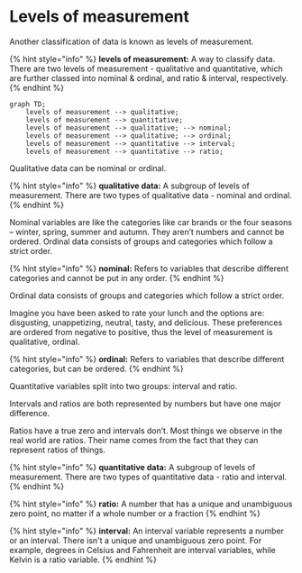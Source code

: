 # Levels of measurement

Another classification of data is known as levels of measurement.

{% hint style="info" %}
**levels of measurement:** A way to classify data. There are two levels of measurement - qualitative and quantitative, which are further classed into nominal & ordinal, and ratio & interval, respectively.
{% endhint %}

```mermaid
graph TD;
    levels of measurement --> qualitative;
    levels of measurement --> quantitative;
    levels of measurement --> qualitative; --> nominal;
    levels of measurement --> qualitative; --> ordinal;
    levels of measurement --> quantitative --> interval;
    levels of measurement --> quantitative --> ratio;
```
 



Qualitative data can be nominal or ordinal.

{% hint style="info" %}
**qualitative data:** A subgroup of levels of measurement. There are two types of qualitative data - nominal and ordinal.
{% endhint %}

Nominal variables are like the categories like car brands or the four seasons – winter, spring, summer and autumn. They aren’t numbers and cannot be ordered. Ordinal data consists of groups and categories which follow a strict order.

{% hint style="info" %}
&#x20;**nominal:** Refers to variables that describe different categories and cannot be put in any order.
{% endhint %}

Ordinal data consists of groups and categories which follow a strict order. &#x20;

Imagine you have been asked to rate your lunch and the options are: disgusting, unappetizing, neutral, tasty, and delicious. These preferences are ordered from negative to positive, thus the level of measurement is qualitative, ordinal.

{% hint style="info" %}
**ordinal:** Refers to variables that describe different categories, but can be ordered.
{% endhint %}

Quantitative variables split into two groups: interval and ratio.

Intervals and ratios are both represented by numbers but have one major difference.

Ratios have a true zero and intervals don’t. Most things we observe in the real world are ratios. Their name comes from the fact that they can represent ratios of things.



{% hint style="info" %}
&#x20;**quantitative data:** A subgroup of levels of measurement. There are two types of quantitative data - ratio and interval.
{% endhint %}







{% hint style="info" %}
**ratio:** A number that has a unique and unambiguous zero point, no matter if a whole number or a fraction
{% endhint %}



{% hint style="info" %}
&#x20;**interval:** An interval variable represents a number or an interval. There isn't a unique and unambiguous zero point. For example, degrees in Celsius and Fahrenheit are interval variables, while Kelvin is a ratio variable.
{% endhint %}











